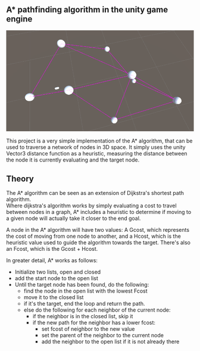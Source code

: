
## A* pathfinding algorithm in the unity game engine

![scene view](/images/network.PNG)

This project is a very simple implementation of the A* algorithm, that can be used to traverse a network of nodes in 3D space.
It simply uses the unity Vector3 distance function as a heuristic, measuring the distance between the node it is currently evaluating and the target node.

## Theory
The A* algorithm can be seen as an extension of Dijkstra's shortest path algorithm.<br>
Where dijkstra's algorithm works by simply evaluating a cost to travel between nodes in a graph, A* includes a heuristic to determine if moving to a given node will actually take it closer to the end goal.

A node in the A* algorithm will have two values: A Gcost, which represents the cost of moving from one node to another, and a Hcost, which is the heuristic value used to guide the algorithm towards the target. There's also an Fcost, which is the Gcost + Hcost.

In greater detail, A* works as follows:<br>
- Initialize two lists, open and closed
- add the start node to the open list
- Until the target node has been found, do the following:
  - find the node in the open list with the lowest Fcost
  - move it to the closed list
  - if it's the target, end the loop and return the path.
  - else do the following for each neighbor of the current node:
    - if the neighbor is in the closed list, skip it
    - if the new path for the neighbor has a lower fcost:
      - set fcost of neighbor to the new value
      - set the parent of the neighbor to the current node
      - add the neighbor to the open list if it is not already there 
